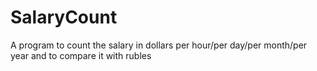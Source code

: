 # SalaryCount
A program to count the salary in dollars per hour/per day/per month/per year and to compare it with rubles
